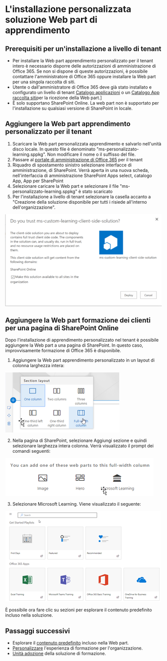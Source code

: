 # <a name="installing-the-custom-learning-solution-webpart"></a>L'installazione personalizzata soluzione Web part di apprendimento

## <a name="prerequisites-for-a-tenant-wide-installation"></a>Prerequisiti per un'installazione a livello di tenant

- Per installare la Web part apprendimento personalizzato per il tenant intero è necessario disporre delle autorizzazioni di amministrazione di Office 365.  Se non si dispone di queste autorizzazioni, è possibile contattare l'amministratore di Office 365 oppure installare la Web part per una singola raccolta di siti.
- Utente o dall'amministratore di Office 365 deve già stato installato e configurato un livello di tenant [Catalogo applicazioni](https://docs.microsoft.com/en-us/sharepoint/dev/spfx/set-up-your-developer-tenant) o un [Catalogo App raccolta siti](https://docs.microsoft.com/en-us/sharepoint/dev/general-development/site-collection-app-catalog)per la ricezione della Web part.]
- È solo supportano SharePoint Online. La web part non è supportato per l'installazione su qualsiasi versione di SharePoint in locale.

## <a name="add-the-custom-learning-webpart-to-your-tenant"></a>Aggiungere la Web part apprendimento personalizzato per il tenant 

1. Scaricare la Web part personalizzata apprendimento e salvarlo nell'unità disco locale.  In questo file è denominato "ms-personalizzato-learning.sppkg".  Non modificare il nome o il suffisso del file. 
2. Passare al [portale di amministrazione di Office 365](https://admin.microsoft.com/AdminPortal/Home#/homepage) per il tenant
3. Riquadro di spostamento sinistro selezionare interfacce di amministrazione, di SharePoint. Verrà aperta in una nuova scheda, nell'interfaccia di amministrazione SharePoint Apps select, catalogo App, App per SharePoint 
4. Selezionare caricare la Web part e selezionare il file "ms-personalizzato-learning.sppkg" è stato scaricato
5. Per l'installazione a livello di tenant selezionare la casella accanto a "Creazione della soluzione disponibile per tutti i risiede all'interno dell'organizzazione".  

![Distribuire la soluzione](media/trustapp_sm.png)


## <a name="add-the-customer-learning-webpart-to-a-sharepoint-online-page"></a>Aggiungere la Web part formazione dei clienti per una pagina di SharePoint Online

Dopo l'installazione di apprendimento personalizzato nel tenant è possibile aggiungere la Web part a una pagina di SharePoint. In questo caso, improvvisamente formazione di Office 365 è disponibile. 

1. Aggiungere la Web part apprendimento personalizzato in un layout di colonna larghezza intera:

![Layout di pagina di SharePoint](media/clo365fullcolumnwidth.png)

2. Nella pagina di SharePoint, selezionare Aggiungi sezione e quindi selezionare larghezza intera colonna.  Verrà visualizzato il prompt dei comandi seguenti:

![AddWebpart](media/clo365addfullwidthwebpart.png)

3. Selezionare Microsoft Learning.  Viene visualizzato il seguente: 

![Apprendimento di Web part personalizzate](media/clo365addwebpart.png)

 È possibile ora fare clic su sezioni per esplorare il contenuto predefinito incluso nella soluzione.  

## <a name="next-steps"></a>Passaggi successivi
- Esplorare il [contenuto predefinito](webpartcontent.md) incluso nella Web part.
- [Personalizzare](customization.md) l'esperienza di formazione per l'organizzazione.
- [Unità adozione](driveadoption.md) della soluzione di formazione.

